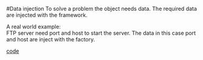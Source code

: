 #Data injection
To solve a problem the object needs data.
The required data are injected with the framework.

A real world example:<br/>
FTP server need port and host to start the server. The data in this case port and host are inject with the factory.

[code](https://github.com/factoryfx/factoryfx/tree/master/docu/src/main/java/de/factoryfx/docu/datainjection)